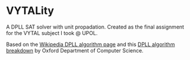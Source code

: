 # VYTALity
A DPLL SAT solver with unit propadation. Created as the final assignment for the VYTAL subject I took @ UPOL.

Based on the [Wikipedia DPLL algorithm page](https://en.wikipedia.org/wiki/DPLL_algorithm) and this [DPLL algorithm breakdown](https://www.cs.ox.ac.uk/people/james.worrell/lecture06.pdf) by Oxford Department of Computer Science.
